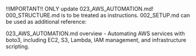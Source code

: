 !!IMPORTANT!! ONLY update 023_AWS_AUTOMATION.md! 000_STRUCTURE.md is to be treated as instructions. 002_SETUP.md can be used as additional reference:

023_AWS_AUTOMATION.md overview - Automating AWS services with boto3, including EC2, S3, Lambda, IAM management, and infrastructure scripting.
